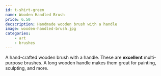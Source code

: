 ```yaml
---
id: t-shirt-green
name: Wooden Handled Brush
price: 6.50
decscription: Handmade wooden brush with a handle
image: wooden-handled-brush.jpg
categories:
    - art
    - brushes
---
```

A hand-crafted wooden brush with a handle. These are **excellent** multi-purpose brushes. A long wooden handle makes them great for painting, sculpting, and more.